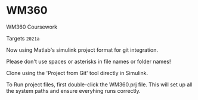 # WM360
WM360 Coursework

Targets `2021a`

Now using Matlab's simulink project format for git integration.

Please don't use spaces or asterisks in file names or folder names!

Clone using the 'Project from Git' tool directly in Simulink.

To Run project files, first double-click the WM360.prj file. This will
set up all the system paths and ensure everyhing runs correctly.